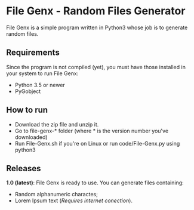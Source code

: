 # File Genx - Random Files Generator

File Genx is a simple program written in Python3 whose job is to generate random files.

## Requirements

Since the program is not compiled (yet), you must have those installed in your system to run File Genx:

- Python 3.5 or newer
- PyGobject

## How to run

- Download the zip file and unzip it.
- Go to file-genx-\* folder (where \* is the version number you've downloaded)
- Run File-Genx.sh if you're on Linux or run code/File-Genx.py using python3

## Releases

**1.0 (latest)**: File Genx is ready to use. You can generate files containing:
- Random alphanumeric charactes;
- Lorem Ipsum text (*Requires internet conection*). 
